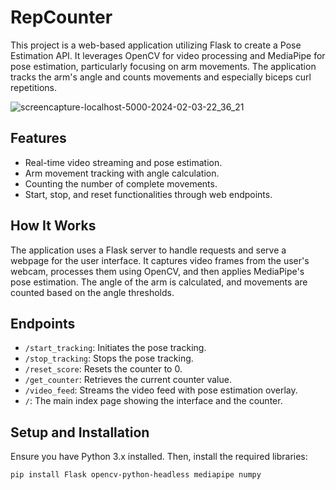 # RepCounter

This project is a web-based application utilizing Flask to create a Pose Estimation API. It leverages OpenCV for video processing and MediaPipe for pose estimation, particularly focusing on arm movements. The application tracks the arm's angle and counts movements and especially biceps curl repetitions.

![screencapture-localhost-5000-2024-02-03-22_36_21](https://github.com/th3k3y/RepCounterBicepsCurl/assets/49789253/3033e516-ef54-4927-866a-8d9eb7e4c35a)

## Features

- Real-time video streaming and pose estimation.
- Arm movement tracking with angle calculation.
- Counting the number of complete movements.
- Start, stop, and reset functionalities through web endpoints.

## How It Works

The application uses a Flask server to handle requests and serve a webpage for the user interface. It captures video frames from the user's webcam, processes them using OpenCV, and then applies MediaPipe's pose estimation. The angle of the arm is calculated, and movements are counted based on the angle thresholds.

## Endpoints

- `/start_tracking`: Initiates the pose tracking.
- `/stop_tracking`: Stops the pose tracking.
- `/reset_score`: Resets the counter to 0.
- `/get_counter`: Retrieves the current counter value.
- `/video_feed`: Streams the video feed with pose estimation overlay.
- `/`: The main index page showing the interface and the counter.

## Setup and Installation

Ensure you have Python 3.x installed. Then, install the required libraries:

```bash
pip install Flask opencv-python-headless mediapipe numpy
